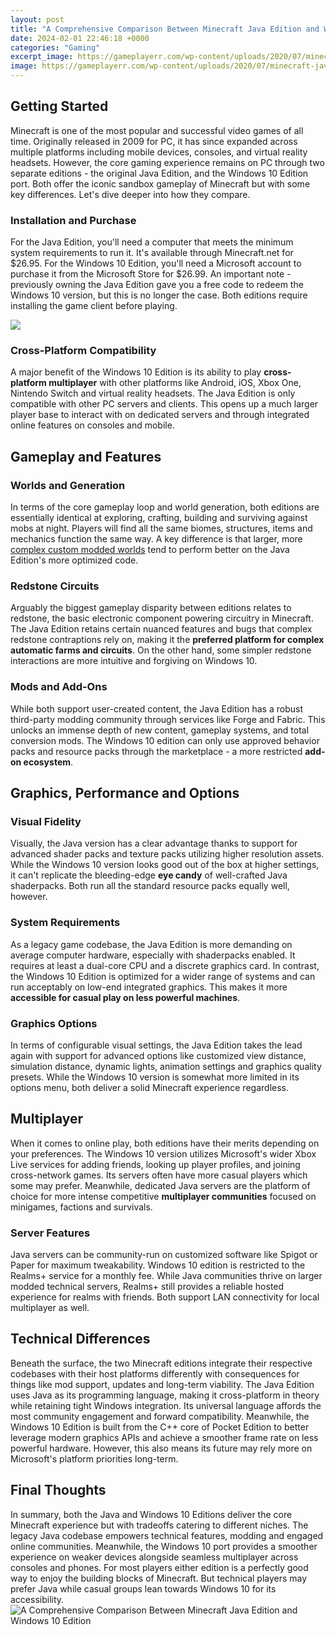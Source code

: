 ```yaml
---
layout: post
title: "A Comprehensive Comparison Between Minecraft Java Edition and Windows 10 Edition"
date: 2024-02-01 22:46:18 +0000
categories: "Gaming"
excerpt_image: https://gameplayerr.com/wp-content/uploads/2020/07/minecraft-java-vs-windows-10img.png
image: https://gameplayerr.com/wp-content/uploads/2020/07/minecraft-java-vs-windows-10img.png
---
```


## Getting Started
Minecraft is one of the most popular and successful video games of all time. Originally released in 2009 for PC, it has since expanded across multiple platforms including mobile devices, consoles, and virtual reality headsets. However, the core gaming experience remains on PC through two separate editions - the original Java Edition, and the Windows 10 Edition port. Both offer the iconic sandbox gameplay of Minecraft but with some key differences. Let's dive deeper into how they compare.
### Installation and Purchase
For the Java Edition, you'll need a computer that meets the minimum system requirements to run it. It's available through Minecraft.net for $26.95. For the Windows 10 Edition, you'll need a Microsoft account to purchase it from the Microsoft Store for $26.99. An important note - previously owning the Java Edition gave you a free code to redeem the Windows 10 version, but this is no longer the case. Both editions require installing the game client before playing. 

![](http://gamehag.com/img/news/78340_minecraft-java-edition-vs-minecraft-win-10-.jpg)
### Cross-Platform Compatibility 
A major benefit of the Windows 10 Edition is its ability to play **cross-platform multiplayer** with other platforms like Android, iOS, Xbox One, Nintendo Switch and virtual reality headsets. The Java Edition is only compatible with other PC servers and clients. This opens up a much larger player base to interact with on dedicated servers and through integrated online features on consoles and mobile.
## Gameplay and Features
### Worlds and Generation
In terms of the core gameplay loop and world generation, both editions are essentially identical at exploring, crafting, building and surviving against mobs at night. Players will find all the same biomes, structures, items and mechanics function the same way. A key difference is that larger, more [complex custom modded worlds](https://store.fi.io.vn/cottagecore-aesthetic-axolotl-mushroom-hat-shroomxolotl-129/men&) tend to perform better on the Java Edition's more optimized code.
### Redstone Circuits 
Arguably the biggest gameplay disparity between editions relates to redstone, the basic electronic component powering circuitry in Minecraft. The Java Edition retains certain nuanced features and bugs that complex redstone contraptions rely on, making it the **preferred platform for complex automatic farms and circuits**. On the other hand, some simpler redstone interactions are more intuitive and forgiving on Windows 10. 
### Mods and Add-Ons
While both support user-created content, the Java Edition has a robust third-party modding community through services like Forge and Fabric. This unlocks an immense depth of new content, gameplay systems, and total conversion mods. The Windows 10 edition can only use approved behavior packs and resource packs through the marketplace - a more restricted **add-on ecosystem**.
## Graphics, Performance and Options
### Visual Fidelity 
Visually, the Java version has a clear advantage thanks to support for advanced shader packs and texture packs utilizing higher resolution assets. While the Windows 10 version looks good out of the box at higher settings, it can't replicate the bleeding-edge **eye candy** of well-crafted Java shaderpacks. Both run all the standard resource packs equally well, however. 
### System Requirements
As a legacy game codebase, the Java Edition is more demanding on average computer hardware, especially with shaderpacks enabled. It requires at least a dual-core CPU and a discrete graphics card. In contrast, the Windows 10 Edition is optimized for a wider range of systems and can run acceptably on low-end integrated graphics. This makes it more **accessible for casual play on less powerful machines**.
### Graphics Options 
In terms of configurable visual settings, the Java Edition takes the lead again with support for advanced options like customized view distance, simulation distance, dynamic lights, animation settings and graphics quality presets. While the Windows 10 version is somewhat more limited in its options menu, both deliver a solid Minecraft experience regardless.
## Multiplayer 
When it comes to online play, both editions have their merits depending on your preferences. The Windows 10 version utilizes Microsoft's wider Xbox Live services for adding friends, looking up player profiles, and joining cross-network games. Its servers often have more casual players which some may prefer. Meanwhile, dedicated Java servers are the platform of choice for more intense competitive **multiplayer communities** focused on minigames, factions and survivals. 
### Server Features
Java servers can be community-run on customized software like Spigot or Paper for maximum tweakability. Windows 10 edition is restricted to the Realms+ service for a monthly fee. While Java communities thrive on larger modded technical servers, Realms+ still provides a reliable hosted experience for realms with friends. Both support LAN connectivity for local multiplayer as well.
## Technical Differences  
Beneath the surface, the two Minecraft editions integrate their respective codebases with their host platforms differently with consequences for things like mod support, updates and long-term viability.
The Java Edition uses Java as its programming language, making it cross-platform in theory while retaining tight Windows integration. Its universal language affords the most community engagement and forward compatibility. Meanwhile, the Windows 10 Edition is built from the C++ core of Pocket Edition to better leverage modern graphics APIs and achieve a smoother frame rate on less powerful hardware. However, this also means its future may rely more on Microsoft's platform priorities long-term.
## Final Thoughts
In summary, both the Java and Windows 10 Editions deliver the core Minecraft experience but with tradeoffs catering to different niches. The legacy Java codebase empowers technical features, modding and engaged online communities. Meanwhile, the Windows 10 port provides a smoother experience on weaker devices alongside seamless multiplayer across consoles and phones. For most players either edition is a perfectly good way to enjoy the building blocks of Minecraft. But technical players may prefer Java while casual groups lean towards Windows 10 for its accessibility.
![A Comprehensive Comparison Between Minecraft Java Edition and Windows 10 Edition](https://gameplayerr.com/wp-content/uploads/2020/07/minecraft-java-vs-windows-10img.png)